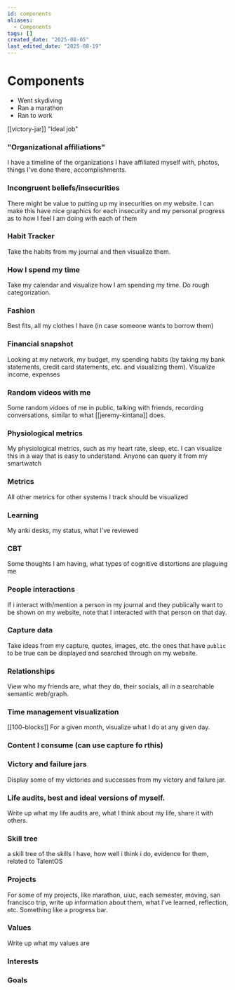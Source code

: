 ```yaml
---
id: components
aliases:
  - Components
tags: []
created_date: "2025-08-05"
last_edited_date: "2025-08-19"
---
```


# Components

- Went skydiving
- Ran a marathon
- Ran to work

[[victory-jar]]
"Ideal job"

### "Organizational affiliations"

I have a timeline of the organizations I have affiliated myself with, photos, things I've done there, accomplishments.

### Incongruent beliefs/insecurities

There might be value to putting up my insecurities on my website. I can make this have nice graphics for each insecurity and my personal progress as to how I feel I am doing with each of them

### Habit Tracker

Take the habits from my journal and then visualize them.

### How I spend my time

Take my calendar and visualize how I am spending my time. Do rough categorization.

### Fashion

Best fits, all my clothes I have (in case someone wants to borrow them)

### Financial snapshot

Looking at my network, my budget, my spending habits (by taking my bank statements, credit card statements, etc. and visualizing them). Visualize income, expenses

### Random videos with me

Some random vidoes of me in public, talking with friends, recording conversations, similar to what [[jeremy-kintana]] does.

### Physiological metrics

My physiological metrics, such as my heart rate, sleep, etc. I can visualize this in a way that is easy to understand. Anyone can query it from my smartwatch

### Metrics

All other metrics for other systems I track should be visualized

### Learning

My anki desks, my status, what I've reviewed

### CBT

Some thoughts I am having, what types of cognitive distortions are plaguing me

### People interactions

If i interact with/mention a person in my journal and they publically want to be shown on my website, note that I interacted with that person on that day.

### Capture data

Take ideas from my capture, quotes, images, etc. the ones that have `public` to be true can be displayed and searched through on my website.

### Relationships

View who my friends are, what they do, their socials, all in a searchable semantic web/graph.

### Time management visualization

[[100-blocks]] For a given month, visualize what I do at any given day.

### Content I consume (can use capture fo rthis)

### Victory and failure jars

Display some of my victories and successes from my victory and failure jar.

### Life audits, best and ideal versions of myself.

Write up what my life audits are, what I think about my life, share it with others.

### Skill tree

a skill tree of the skills I have, how well i think i do, evidence for them, related to TalentOS

### Projects

For some of my projects, like marathon, uiuc, each semester, moving, san francisco trip, write up information about them, what I've learned, reflection, etc. Something like a progress bar.

### Values

Write up what my values are

### Interests

### Goals
